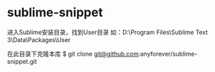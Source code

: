 # sublime-snippet

进入Sublime安装目录，找到User目录
如：D:\Program Files\Sublime Text 3\Data\Packages\User

在此目录下克隆本库
$ git clone git@github.com:anyforever/sublime-snippet.git
